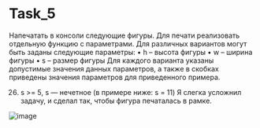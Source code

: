 # Task_5
Напечатать в консоли следующие фигуры.
Для печати реализовать отдельную функцию с параметрами.
Для различных вариантов могут быть заданы следующие параметры:
•	h – высота фигуры
•	w – ширина фигуры
•	s – размер фигуры
Для каждого варианта указаны допустимые значения данных параметров, а также в скобках приведены значения параметров для приведенного примера.

26.	s >= 5, s — нечетное (в примере ниже: s = 11)
Я слегка усложнил задачу, и сделал так, чтобы фигура печаталась в рамке.

![image](https://user-images.githubusercontent.com/90478530/136564919-b71de5e5-e07a-46b6-970b-f38f9ee6667a.png)
